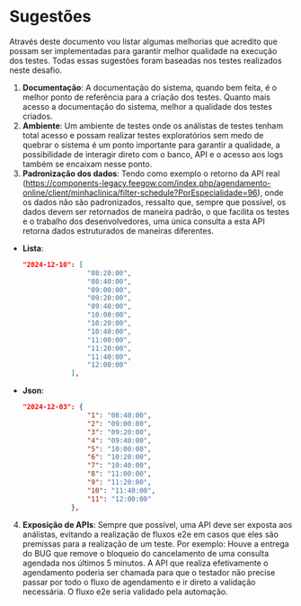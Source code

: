 # Sugestões
Através deste documento vou listar algumas melhorias que acredito que possam ser implementadas para garantir melhor qualidade na execução dos testes. Todas essas sugestões foram baseadas nos testes realizados neste desafio.

1. **Documentação**: A documentação do sistema, quando bem feita, é o melhor ponto de referência para a criação dos testes. Quanto mais acesso a documentação do sistema, melhor a qualidade dos testes criados.
2. **Ambiente**: Um ambiente de testes onde os análistas de testes tenham total acesso e possam realizar testes exploratórios sem medo de quebrar o sistema é um ponto importante para garantir a qualidade, a possibilidade de interagir direto com o banco, API e o acesso aos logs também se encaixam nesse ponto.
3. **Padronização dos dados**: Tendo como exemplo o retorno da API real (https://components-legacy.feegow.com/index.php/agendamento-online/client/minhaclinica/filter-schedule?PorEspecialidade=96), onde os dados não são padronizados, ressalto que, sempre que possível, os dados devem ser retornados de maneira padrão, o que facilita os testes e o trabalho dos desenvolvedores, uma única consulta a esta API retorna dados estruturados de maneiras diferentes.
- **Lista**:
    ```json
    "2024-12-10": [
                    "08:20:00",
                    "08:40:00",
                    "09:00:00",
                    "09:20:00",
                    "09:40:00",
                    "10:00:00",
                    "10:20:00",
                    "10:40:00",
                    "11:00:00",
                    "11:20:00",
                    "11:40:00",
                    "12:00:00"
                ],
    ```

- **Json**:
    ```json
    "2024-12-03": {
                    "1": "08:40:00",
                    "2": "09:00:00",
                    "3": "09:20:00",
                    "4": "09:40:00",
                    "5": "10:00:00",
                    "6": "10:20:00",
                    "7": "10:40:00",
                    "8": "11:00:00",
                    "9": "11:20:00",
                    "10": "11:40:00",
                    "11": "12:00:00"
                },
    ```
4. **Exposição de APIs**: Sempre que possível, uma API deve ser exposta aos análistas, evitando a realização de fluxos e2e em casos que eles são premissas para a realização de um teste. Por exemplo: Houve a entrega do BUG que remove o bloqueio do cancelamento de uma consulta agendada nos últimos 5 minutos. A API que realiza efetivamente o agendamento poderia ser chamada para que o testador não precise passar por todo o fluxo de agendamento e ir direto a validação necessária. O fluxo e2e seria validado pela automação.